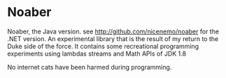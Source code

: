 # Noaber
Noaber, the Java version. see http://github.com/nicenemo/noaber for the .NET version.
An experimental library that is the result of my return to the Duke side of the force.
It contains some recreational programming experiments using lambdas streams and Math APIs of JDK 1.8

No internet cats have been harmed during programming.

